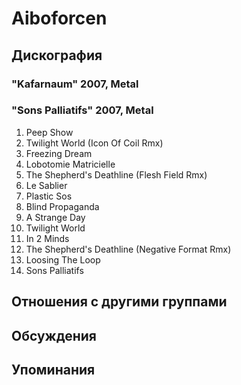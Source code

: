 # Aiboforcen



## Дискография

### "Kafarnaum" 2007, Metal



### "Sons Palliatifs" 2007, Metal

01. Peep Show
02. Twilight World (Icon Of Coil Rmx)
03. Freezing Dream
04. Lobotomie Matricielle
05. The Shepherd's Deathline (Flesh Field Rmx)
06. Le Sablier
07. Plastic Sos
08. Blind Propaganda
09. A Strange Day
10. Twilight World
11. In 2 Minds
12. The Shepherd's Deathline (Negative Format Rmx)
13. Loosing The Loop
14. Sons Palliatifs


## Отношения с другими группами


## Обсуждения


## Упоминания


